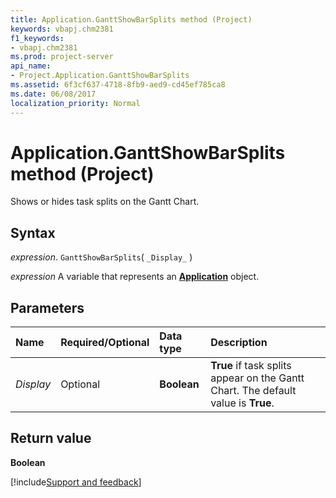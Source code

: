 ```yaml
---
title: Application.GanttShowBarSplits method (Project)
keywords: vbapj.chm2381
f1_keywords:
- vbapj.chm2381
ms.prod: project-server
api_name:
- Project.Application.GanttShowBarSplits
ms.assetid: 6f3cf637-4718-8fb9-aed9-cd45ef785ca8
ms.date: 06/08/2017
localization_priority: Normal
---
```



# Application.GanttShowBarSplits method (Project)

Shows or hides task splits on the Gantt Chart.


## Syntax

_expression_. `GanttShowBarSplits`( `_Display_` )

_expression_ A variable that represents an **[Application](Project.Application.md)** object.


## Parameters



|Name|Required/Optional|Data type|Description|
|:-----|:-----|:-----|:-----|
| _Display_|Optional|**Boolean**|**True** if task splits appear on the Gantt Chart. The default value is **True**.|

## Return value

 **Boolean**

[!include[Support and feedback](~/includes/feedback-boilerplate.md)]